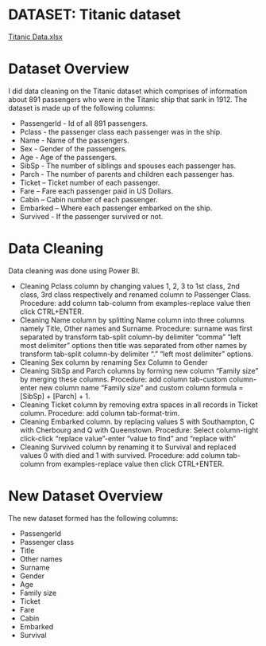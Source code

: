 # DATASET: Titanic dataset
[Titanic Data.xlsx](https://github.com/stephaniemwaniki/Data-cleaning-Titanic-Dataset-with-POWER-BI/files/10944000/Titanic.Data.xlsx)
# Dataset Overview
I did data cleaning on the Titanic dataset which comprises of information about 891 passengers who were in the Titanic ship that sank in 1912.
The dataset is made up of the following columns:
- PassengerId - Id of all 891 passengers.
- Pclass - the passenger class each passenger was in the ship.
- Name - Name of the passengers.
- Sex - Gender of the passengers.
- Age - Age of the passengers.
- SibSp - The number of siblings and spouses each passenger has.
- Parch - The number of parents and children each passenger has.
- Ticket – Ticket number of each passenger.
- Fare – Fare each passenger paid in US Dollars.
- Cabin – Cabin number of each passenger.
- Embarked – Where each passenger embarked on the ship.
- Survived - If the passenger survived or not.
# Data Cleaning
Data cleaning was done using Power BI.
-  Cleaning Pclass column
by changing values 1, 2, 3 to 1st class, 2nd class, 3rd class respectively and renamed column to Passenger Class.            
Procedure: add column tab-column from examples-replace value then click CTRL+ENTER.
- Cleaning Name column
by splitting Name column into three columns namely Title, Other names and Surname.
Procedure: surname was first separated by transform tab-split column-by delimiter “comma” “left most delimiter” options then title was separated from other names by transform tab-split column-by delimiter “.” “left most delimiter” options.
- Cleaning Sex column
by renaming Sex Column to Gender
- Cleaning SibSp and Parch columns
by forming new column “Family size” by merging these columns.
Procedure: add column tab-custom column-enter new column name “Family size” and custom column formula = [SibSp] + [Parch] + 1.
- Cleaning Ticket column
by removing extra spaces in all records in Ticket column.
Procedure: add column tab-format-trim.
- Cleaning Embarked column.
by replacing values S with Southampton, C with Cherbourg and Q with Queenstown.
Procedure: Select column-right click-click “replace value”-enter “value to find” and “replace with”
- Cleaning Survived column
by renaming it to Survival and replaced values 0 with died and 1 with survived.
Procedure: add column tab-column from examples-replace value then click CTRL+ENTER.
# New Dataset Overview
The new dataset formed has the following columns:
- PassengerId
- Passenger class
- Title
- Other names
- Surname
- Gender
- Age
- Family size
- Ticket
- Fare
- Cabin
- Embarked
- Survival


